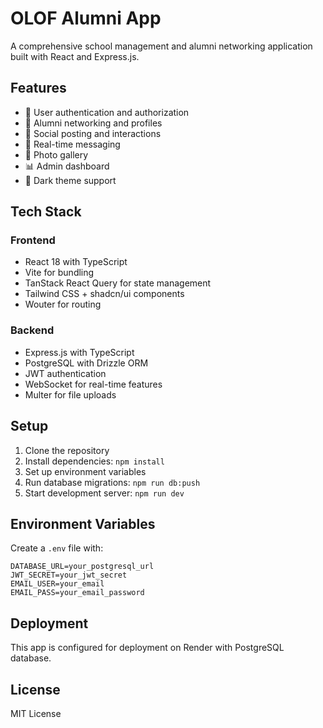 # OLOF Alumni App

A comprehensive school management and alumni networking application built with React and Express.js.

## Features

- 🔐 User authentication and authorization
- 👥 Alumni networking and profiles
- 📝 Social posting and interactions
- 💬 Real-time messaging
- 📸 Photo gallery
- 📊 Admin dashboard
- 🌙 Dark theme support

## Tech Stack

### Frontend
- React 18 with TypeScript
- Vite for bundling
- TanStack React Query for state management
- Tailwind CSS + shadcn/ui components
- Wouter for routing

### Backend
- Express.js with TypeScript
- PostgreSQL with Drizzle ORM
- JWT authentication
- WebSocket for real-time features
- Multer for file uploads

## Setup

1. Clone the repository
2. Install dependencies: `npm install`
3. Set up environment variables
4. Run database migrations: `npm run db:push`
5. Start development server: `npm run dev`

## Environment Variables

Create a `.env` file with:

```
DATABASE_URL=your_postgresql_url
JWT_SECRET=your_jwt_secret
EMAIL_USER=your_email
EMAIL_PASS=your_email_password
```

## Deployment

This app is configured for deployment on Render with PostgreSQL database.

## License

MIT License
